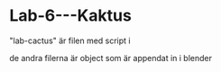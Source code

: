 # Lab-6---Kaktus

"lab-cactus" är filen med script i

de andra filerna är object som är appendat in i blender
